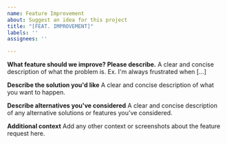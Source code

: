 ```yaml
---
name: Feature Improvement
about: Suggest an idea for this project
title: "[FEAT. IMPROVEMENT]"
labels: ''
assignees: ''

---
```


**What feature should we improve? Please describe.**
A clear and concise description of what the problem is. Ex. I'm always frustrated when [...]

**Describe the solution you'd like**
A clear and concise description of what you want to happen.

**Describe alternatives you've considered**
A clear and concise description of any alternative solutions or features you've considered.

**Additional context**
Add any other context or screenshots about the feature request here.
